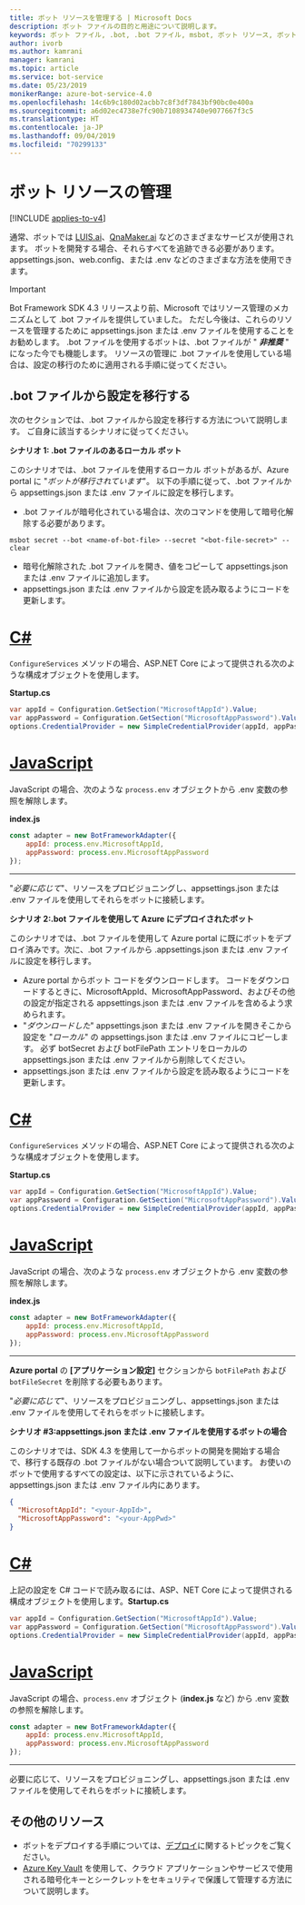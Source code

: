 ```yaml
---
title: ボット リソースを管理する | Microsoft Docs
description: ボット ファイルの目的と用途について説明します。
keywords: ボット ファイル, .bot, .bot ファイル, msbot, ボット リソース, ボット リソースの管理
author: ivorb
ms.author: kamrani
manager: kamrani
ms.topic: article
ms.service: bot-service
ms.date: 05/23/2019
monikerRange: azure-bot-service-4.0
ms.openlocfilehash: 14c6b9c180d02acbb7c8f3df7843bf90bc0e400a
ms.sourcegitcommit: a6d02ec4738e7fc90b7108934740e9077667f3c5
ms.translationtype: HT
ms.contentlocale: ja-JP
ms.lasthandoff: 09/04/2019
ms.locfileid: "70299133"
---
```

# <a name="manage-bot-resources"></a>ボット リソースの管理

[!INCLUDE [applies-to-v4](../includes/applies-to.md)]

通常、ボットでは [LUIS.ai](https://luis.ai)、[QnaMaker.ai](https://qnamaker.ai) などのさまざまなサービスが使用されます。 ボットを開発する場合、それらすべてを追跡できる必要があります。 appsettings.json、web.config、または .env などのさまざまな方法を使用できます。 

> [!IMPORTANT]
> Bot Framework SDK 4.3 リリースより前、Microsoft ではリソース管理のメカニズムとして .bot ファイルを提供していました。 ただし今後は、これらのリソースを管理するために appsettings.json または .env ファイルを使用することをお勧めします。 .bot ファイルを使用するボットは、.bot ファイルが " **_非推奨_** " になった今でも機能します。 リソースの管理に .bot ファイルを使用している場合は、設定の移行のために適用される手順に従ってください。 

## <a name="migrating-settings-from-bot-file"></a>.bot ファイルから設定を移行する
次のセクションでは、.bot ファイルから設定を移行する方法について説明します。 ご自身に該当するシナリオに従ってください。

**シナリオ 1: .bot ファイルのあるローカル ボット**

このシナリオでは、.bot ファイルを使用するローカル ボットがあるが、Azure portal に "_ボットが移行されています_"。 以下の手順に従って、.bot ファイルから appsettings.json または .env ファイルに設定を移行します。

- .bot ファイルが暗号化されている場合は、次のコマンドを使用して暗号化解除する必要があります。

```cli
msbot secret --bot <name-of-bot-file> --secret "<bot-file-secret>" --clear
```

- 暗号化解除された .bot ファイルを開き、値をコピーして appsettings.json または .env ファイルに追加します。
- appsettings.json または .env ファイルから設定を読み取るようにコードを更新します。

# <a name="ctabcsharp"></a>[C#](#tab/csharp)

`ConfigureServices` メソッドの場合、ASP.NET Core によって提供される次のような構成オブジェクトを使用します。 

**Startup.cs**
```csharp
var appId = Configuration.GetSection("MicrosoftAppId").Value;
var appPassword = Configuration.GetSection("MicrosoftAppPassword").Value;
options.CredentialProvider = new SimpleCredentialProvider(appId, appPassword);
```
# <a name="javascripttabjs"></a>[JavaScript](#tab/js)

JavaScript の場合、次のような `process.env` オブジェクトから .env 変数の参照を解除します。
   
**index.js**

```js
const adapter = new BotFrameworkAdapter({
    appId: process.env.MicrosoftAppId,
    appPassword: process.env.MicrosoftAppPassword
});
```
---

"*必要に応じて*"、リソースをプロビジョニングし、appsettings.json または .env ファイルを使用してそれらをボットに接続します。

**シナリオ 2:.bot ファイルを使用して Azure にデプロイされたボット**

このシナリオでは、.bot ファイルを使用して Azure portal に既にボットをデプロイ済みです。次に、.bot ファイルから .appsettings.json または .env ファイルに設定を移行します。

- Azure portal からボット コードをダウンロードします。 コードをダウンロードするときに、MicrosoftAppId、MicrosoftAppPassword、およびその他の設定が指定される appsettings.json または .env ファイルを含めるよう求められます。 
- "_ダウンロードした_" appsettings.json または .env ファイルを開きそこから設定を "_ローカル_" の appsettings.json または .env ファイルにコピーします。 必ず botSecret および botFilePath エントリをローカルの appsettings.json または .env ファイルから削除してください。
- appsettings.json または .env ファイルから設定を読み取るようにコードを更新します。

# <a name="ctabcsharp"></a>[C#](#tab/csharp)
`ConfigureServices` メソッドの場合、ASP.NET Core によって提供される次のような構成オブジェクトを使用します。 

**Startup.cs**
```csharp
var appId = Configuration.GetSection("MicrosoftAppId").Value;
var appPassword = Configuration.GetSection("MicrosoftAppPassword").Value;
options.CredentialProvider = new SimpleCredentialProvider(appId, appPassword);
```
# <a name="javascripttabjs"></a>[JavaScript](#tab/js)
JavaScript の場合、次のような `process.env` オブジェクトから .env 変数の参照を解除します。
   
**index.js**

```js
const adapter = new BotFrameworkAdapter({
    appId: process.env.MicrosoftAppId,
    appPassword: process.env.MicrosoftAppPassword
});
```
---

**Azure portal** の **[アプリケーション設定]** セクションから `botFilePath` および `botFileSecret` を削除する必要もあります。

"*必要に応じて*"、リソースをプロビジョニングし、appsettings.json または .env ファイルを使用してそれらをボットに接続します。

**シナリオ #3:appsettings.json または .env ファイルを使用するボットの場合**

このシナリオでは、SDK 4.3 を使用して一からボットの開発を開始する場合で、移行する既存の .bot ファイルがない場合ついて説明しています。 お使いのボットで使用するすべての設定は、以下に示されているように、appsettings.json または .env ファイル内にあります。

```JSON
{
  "MicrosoftAppId": "<your-AppId>",
  "MicrosoftAppPassword": "<your-AppPwd>"
}
```

# <a name="ctabcsharp"></a>[C#](#tab/csharp)

上記の設定を C# コードで読み取るには、ASP、NET Core によって提供される構成オブジェクトを使用します。**Startup.cs**
```csharp
var appId = Configuration.GetSection("MicrosoftAppId").Value;
var appPassword = Configuration.GetSection("MicrosoftAppPassword").Value;
options.CredentialProvider = new SimpleCredentialProvider(appId, appPassword);
```

# <a name="javascripttabjs"></a>[JavaScript](#tab/js)
JavaScript の場合、`process.env` オブジェクト (**index.js** など) から .env 変数の参照を解除します。
```js
const adapter = new BotFrameworkAdapter({
    appId: process.env.MicrosoftAppId,
    appPassword: process.env.MicrosoftAppPassword
});
```

---

必要に応じて、リソースをプロビジョニングし、appsettings.json または .env ファイルを使用してそれらをボットに接続します。

## <a name="additional-resources"></a>その他のリソース
- ボットをデプロイする手順については、[デプロイ](../bot-builder-deploy-az-cli.md)に関するトピックをご覧ください。
- [Azure Key Vault](https://docs.microsoft.com/azure/key-vault/key-vault-overview) を使用して、クラウド アプリケーションやサービスで使用される暗号化キーとシークレットをセキュリティで保護して管理する方法について説明します。

